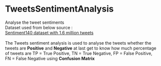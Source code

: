# TweetsSentimentAnalysis
Analyse the tweet sentiments <br>
Dataset used from below source : <br>
<a href = "https://www.kaggle.com/datasets/kazanova/sentiment140">Sentiment140 dataset with 1.6 million tweets</a>
<br>
<br>
The Tweets sentiment analysis is used to analyse the tweets
whether the tweets are <b>Positive</b> and <b>Negative</b>
at last get to know how much percentage of tweets are 
TP = True Positive, TN = True Negative, FP = False Positive, FN = False Negative 
using <b>Confusion Matrix <b>
